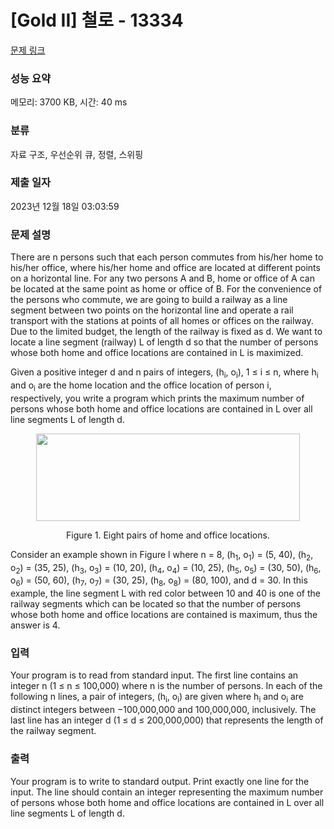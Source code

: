 # [Gold II] 철로 - 13334 

[문제 링크](https://www.acmicpc.net/problem/13334) 

### 성능 요약

메모리: 3700 KB, 시간: 40 ms

### 분류

자료 구조, 우선순위 큐, 정렬, 스위핑

### 제출 일자

2023년 12월 18일 03:03:59

### 문제 설명

<p>There are n persons such that each person commutes from his/her home to his/her office, where his/her home and office are located at different points on a horizontal line. For any two persons A and B, home or office of A can be located at the same point as home or office of B. For the convenience of the persons who commute, we are going to build a railway as a line segment between two points on the horizontal line and operate a rail transport with the stations at points of all homes or offices on the railway. Due to the limited budget, the length of the railway is fixed as d. We want to locate a line segment (railway) L of length d so that the number of persons whose both home and office locations are contained in L is maximized.</p>

<p>Given a positive integer d and n pairs of integers, (h<sub>i</sub>, o<sub>i</sub>), 1 ≤ i ≤ n, where h<sub>i</sub> and o<sub>i</sub> are the home location and the office location of person i, respectively, you write a program which prints the maximum number of persons whose both home and office locations are contained in L over all line segments L of length d.</p>

<p style="text-align:center"><img alt="" src="https://onlinejudgeimages.s3-ap-northeast-1.amazonaws.com/problem/13334/1.png" style="height:140px; text-align:center; width:422px"></p>

<p style="text-align:center">Figure 1. Eight pairs of home and office locations.</p>

<p>Consider an example shown in Figure l where n = 8, (h<sub>1</sub>, o<sub>1</sub>) = (5, 40), (h<sub>2</sub>, o<sub>2</sub>) = (35, 25), (h<sub>3</sub>, o<sub>3</sub>) = (10, 20), (h<sub>4</sub>, o<sub>4</sub>) = (10, 25), (h<sub>5</sub>, o<sub>5</sub>) = (30, 50), (h<sub>6</sub>, o<sub>6</sub>) = (50, 60), (h<sub>7</sub>, o<sub>7</sub>) = (30, 25), (h<sub>8</sub>, o<sub>8</sub>) = (80, 100), and d = 30. In this example, the line segment L with red color between 10 and 40 is one of the railway segments which can be located so that the number of persons whose both home and office locations are contained is maximum, thus the answer is 4.</p>

### 입력 

 <p>Your program is to read from standard input. The first line contains an integer n (1 ≤ n ≤ 100,000) where n is the number of persons. In each of the following n lines, a pair of integers, (h<sub>i</sub>, o<sub>i</sub>) are given where h<sub>i</sub> and o<sub>i</sub> are distinct integers between −100,000,000 and 100,000,000, inclusively. The last line has an integer d (1 ≤ d ≤ 200,000,000) that represents the length of the railway segment.</p>

### 출력 

 <p>Your program is to write to standard output. Print exactly one line for the input. The line should contain an integer representing the maximum number of persons whose both home and office locations are contained in L over all line segments L of length d.</p>

